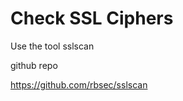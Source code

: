 Check SSL Ciphers
==================

Use the tool sslscan

github repo

https://github.com/rbsec/sslscan
